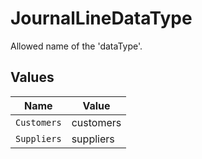 # JournalLineDataType

Allowed name of the 'dataType'.


## Values

| Name        | Value       |
| ----------- | ----------- |
| `Customers` | customers   |
| `Suppliers` | suppliers   |